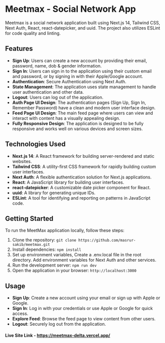 # Meetmax - Social Network App

Meetmax is a social network application built using Next.js 14, Tailwind CSS, Next Auth, React, react-datepicker, and uuid. The project also utilizes ESLint for code quality and linting.

## Features

- **Sign Up**: Users can create a new account by providing their email, password, name, dob & gender information.
- **Sign In**: Users can sign in to the application using their custom email and password, or by signing in with their Apple/Google account.
- **Authentication**: Secure Authentication using Next Auth.
- **State Management**: The application uses state management to handle user authentication and other data.
- **Logout**: Users can log out of the application.
- **Auth Page UI Design**: The authentication pages (Sign Up, Sign In, Remember Password) have a clean and modern user interface design.
- **Feed Page UI Design**: The main feed page where users can view and interact with content has a visually appealing design.
- **Fully Responsive Design**: The application is designed to be fully responsive and works well on various devices and screen sizes.

## Technologies Used

- **Next.js 14**: A React framework for building server-rendered and static websites.
- **Tailwind CSS**: A utility-first CSS framework for rapidly building custom user interfaces.
- **Next Auth**: A flexible authentication solution for Next.js applications.
- **React**: A JavaScript library for building user interfaces.
- **react-datepicker**: A customizable date picker component for React.
- **uuid**: A library for generating unique IDs.
- **ESLint**: A tool for identifying and reporting on patterns in JavaScript code.

## Getting Started

To run the MeetMax application locally, follow these steps:

1. Clone the repository: `git clone https://github.com/masrur-sakib/meetmax.git`
2. Install dependencies: `npm install`
3. Set up environment variables, Create a .env.local file in the root directory. Add environment variables for Next Auth and other services.
4. Run the development server: `npm run dev`
5. Open the application in your browser: `http://localhost:3000`

## Usage

- **Sign Up**: Create a new account using your email or sign up with Apple or Google.
- **Sign In**: Log in with your credentials or use Apple or Google for quick access.
- **Explore Feed**: Browse the feed page to view content from other users.
- **Logout**: Securely log out from the application.

#### Live Site Link - https://meetmax-delta.vercel.app/
